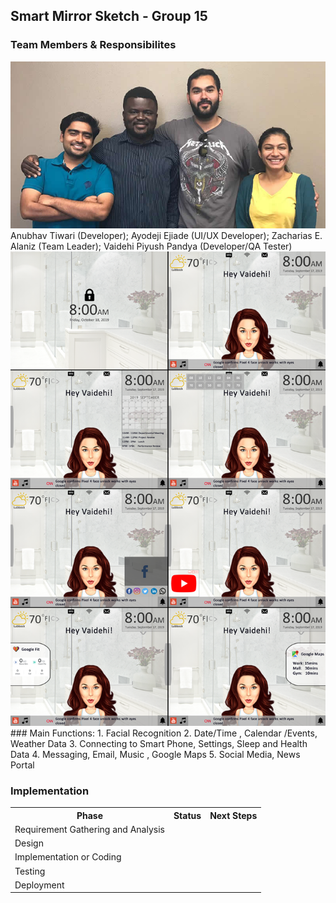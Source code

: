 ## Smart Mirror Sketch - Group 15

### Team Members & Responsibilites

<img src = "Images/picture_15.jpg">
<caption>Anubhav Tiwari (Developer); Ayodeji Ejiade (UI/UX Developer); Zacharias E. Alaniz (Team Leader); Vaidehi Piyush Pandya (Developer/QA Tester)</caption>

<img src = "Images/p1.15.png">
### Main Functions:
1. Facial Recognition
2. Date/Time , Calendar /Events, Weather Data 
3. Connecting to Smart Phone, Settings, Sleep and Health Data 
4. Messaging, Email, Music , Google Maps
5. Social Media, News Portal

### Implementation
<table>
<tr>
<th>Phase</th><th>Status</th><th>Next Steps</th>
</tr>

<tr>
<td>Requirement Gathering and Analysis</td><td></td><td></td>
</tr>

<tr>
<td>Design</td><td></td><td></td>
</tr>


<tr>
<td>Implementation or Coding</td><td></td><td></td>
</tr>


<tr>
<td>Testing</td><td></td><td></td>
</tr>

<tr>
<td>Deployment</td><td></td><td></td>
</tr>


</table>